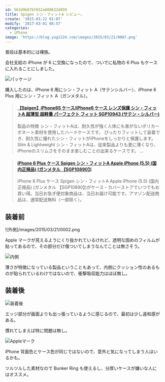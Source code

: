 ```yaml
---
id: 563d9b67bf652a600632d059
title: Spigen シン・フィットA レビュー。
create: '2015-03-22 01:07'
modify: '2017-03-01 08:57'
categories:
  - iPhone
image: 'https://blog.yug1224.com/images/2015/03/21/0007.png'
---
```


普段は基本的には裸族。

会社支給の iPhone が 6 に交換になったので、ついでに私物の 6 Plus もケースに入れることにしました。

![パッケージ](/images/2015/03/21/0001.png)

購入したのは、iPhone 6 用にシン・フィット A（サテンシルバー）、iPhone 6 Plus 用にシン・フィット A（ガンメタル）。

<blockquote class="embedly-card" data-card-key="efc9713d77434ae8b88ef22dda0a91e8" data-card-controls="0" data-card-type="article" data-card-align="left"><h4><a href="https://amzn.to/2OphUdu">【Spigen】iPhone6S ケース/iPhone6 ケース レンズ保護 シン・フィットA 超薄型 超軽量 パーフェクト フィット SGP10943 (サテン・シルバー)</a></h4><p>製品の特徴 シン・フィットAは、耐久性が強く人体にも害がないポリカーボネート素材を使用したハードケースです。 ぴったりフィットして装着でき、耐久性に優れたシン・フィットがiPhoneをしっかりと保護します。 Slim & Lightweight シン・フィットAは、従来製品よりも更に薄くなり、iPhoneのスリムさをそのまま楽しむことの出来るケースです。 ...</p></blockquote>

<blockquote class="embedly-card" data-card-key="efc9713d77434ae8b88ef22dda0a91e8" data-card-controls="0" data-card-type="article" data-card-align="left"><h4><a href="https://amzn.to/2QzZIiH">iPhone 6 Plus ケース Spigen シン・フィットA Apple iPhone (5.5) (国内正規品) (ガンメタル 【SGP10890】)</a></h4><p>iPhone 6 Plus ケース Spigen シン・フィットA Apple iPhone (5.5) (国内正規品) (ガンメタル 【SGP10890】)がケース・カバーストアでいつでもお買い得。当日お急ぎ便対象商品は、当日お届け可能です。アマゾン配送商品は、通常配送無料（一部除く）。</p></blockquote>

<!-- more -->

## 装着前

![外側]/images/2015/03/21/0002.png

Apple マークが見えるようにくり抜かれているけれど、透明な固めのフィルムが貼ってあるので、その部分だけ傷ついてしまうなんてことは無さそう。

![内側](/images/2015/03/21/0003.png)

薄さが特徴になっている製品ということもあって、内側にクッション性のあるものが貼られているわけではないので、衝撃吸収能力はほぼ無し。

## 装着後

![装着後](/images/2015/03/21/0004.png)

エッジ部分が画面よりも出っ張っているように感じるので、最初は少し違和感がある。

慣れてしまえば特に問題は無し。

![Appleマーク](/images/2015/03/21/0005.png)

iPhone 背面色とケース色が同じではないので、意外と気になってしまう人はいるかも。

ツルツルした素材なので Bunker Ring も使えるし、分厚いケースが嫌いな人にはオススメ。
